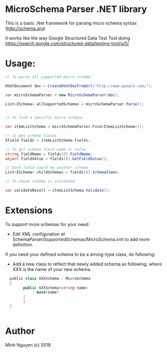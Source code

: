 # MicroSchema Parser .NET library

This is a basic .Net framework for parsing micro schema syntax (http://schema.org) 

It works like the way Google Structured Data Test Tool doing https://search.google.com/structured-data/testing-tool/u/0/ 

# Usage:

```c#
// To parse all supported micro schema:

HtmlDocument doc = CreateHtmlDocFromUrl("http://www.google.com/");

var microSchemaParser = new MicroSchemaParser(doc);

List<ISchema> allSupportedSchemas = microSchemaParser.Parse();  
  

// To find a specific micro schema:

var itemListSchema = microSchemaParser.Find<ItemListSchema>();

// To get schema fields
IField fields = itemListSchema.Fields;

// To get schema field name or value
string fieldName = fields[0].FieldName;
object fieldValue = fields[0].GetFieldValue();

// Each field could be another schema
List<ISchema> childSchemas = fields[0].SchemaItems;

// To check schema is validated

var validateResult = itemListSchema.Validate();

```

# Extensions

To support more schemas for your need:
* Edit XML configuration at SchemaParser/SupportedSchemas/MicroSchema.xml to add more definition.

If you need your defined schema to be a strong-type class, do following:
* Add a new class to reflect that newly added schema as following, where XXX is the name of your new schema.
  
```c#  
  public class XXXSchema : MicroSchema  
  {    
        public XXXSchema(string name)        
            : base(name)
        {
        }
  }
  
```

# Author
 Minh Nguyen (c) 2018
 
